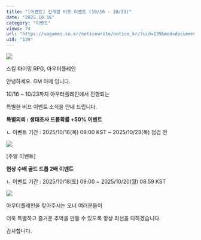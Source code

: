 ```yaml
---
title: "[이벤트] 인게임 버프 이벤트 (10/16 - 10/23)"
date: "2025.10.16"
category: "이벤트"
views: 74
url: "https://vagames.co.kr/noticewrite/notice_kr/?uid=139&mod=document"
uid: "139"
---
```


![](/images/news/live/kr/139-79b0eb31.png)  

  

스킬 타이밍 RPG, 아우터플레인

안녕하세요. GM 아메 입니다.

  

10/16 ~ 10/23까지 아우터플레인에서 진행되는

특별한 버프 이벤트 소식을 안내 드립니다.

  

**특별의뢰 : 생태조사 드롭확률 +50% 이벤트**

ㄴ 이벤트 기간 : 2025/10/16(목) 09:00 KST ~ 2025/10/23(목) 점검 전

  

![](/images/news/live/kr/139-ff0e19d2.jpg)  

  

  

\[주말 이벤트\]

  

**현상 수배 골드 드롭 2배 이벤트**

ㄴ 이벤트 기간 : 2025/10/18(토) 09:00 ~ 2025/10/20(월) 08:59 KST

  

![](/images/news/live/kr/139-76a9972d.png)  

  

  

아우터플레인을 찾아주시는 오너 여러분들이

더욱 특별하고 즐거운 추억을 만들 수 있도록 항상 최선을 다하겠습니다.

  

감사합니다.